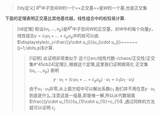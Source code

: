 


> [!dy定义] 
> $R^{n}$中子空间$W$的一个==正交基==是$W$的一个基,也是正交集

下面的定理表明正交基比其他基优越，线性组合中的权较易计算.
> [!dl定理] 
> 假设$\{u_{1},\dots,u_p\}$是$R^{n}$中子空间$W$的正交基，对$W$中的每个向量$y$，线性组合$y=c_{1}u_{1}+\dots+c_pu_p$中的权可以由$\displaystyle{c_j=\frac{{y\cdot u_j}}{u_j\cdot u_j}}~~~~~~(j=1,\dots,p)$计算.
> > [!证明] 
> 此证明非常类似于 这个[[src/线性代数-/chaos/正交性/正交集#^45cb24|定理]] ,根据这个定理,这里我们证明做简化
正交集$\{u_1,\dots,u_{p}\}$ 表明 $$y\cdot u_{1}=(c_{1}u_{1}+\dots+c_pu_p)\cdot u_{1}=c_{1}(u_{1}\cdot u_{1})$$
由于$u_{1}\cdot u_{1}$非零,从上面方程中可以解出系数$c_{1}$
> 我们并不用在意$y\cdot u_{1}$到底是什么,注意这是一组基,即是唯一解,所以从代数层面 $\frac{{y\cdot u_{1}}}{u_{1}\cdot u_{1}}=c_{1}$ ,通过同样的方法就可以证明 $c_j$






